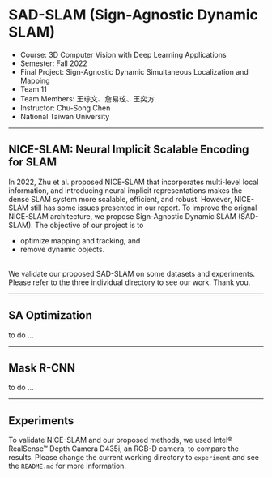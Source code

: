 # SAD-SLAM (Sign-Agnostic Dynamic SLAM)


* Course: 3D Computer Vision with Deep Learning Applications 
* Semester: Fall 2022
* Final Project: Sign-Agnostic Dynamic Simultaneous Localization and Mapping
* Team 11
* Team Members: 王琮文、詹易玹、王奕方
* Instructor: Chu-Song Chen
* National Taiwan University

---

## NICE-SLAM: Neural Implicit Scalable Encoding for SLAM
In 2022, Zhu et al. proposed NICE-SLAM that incorporates multi-level local information, 
and introducing neural implicit representations 
makes the dense SLAM system more scalable, efficient, and robust.
However, NICE-SLAM still has some issues presented in our report. 
To improve the orignal NICE-SLAM architecture, 
we propose Sign-Agnostic Dynamic SLAM (SAD-SLAM). 
The objective of our project is to 
* optimize mapping and tracking, and
* remove dynamic objects.
<br />
We validate our proposed SAD-SLAM on some datasets and experiments. 
Please refer to the three individual directory to see our work. 
Thank you. 

---

## SA Optimization
to do ...

---

## Mask R-CNN
to do ...

---

## Experiments
To validate NICE-SLAM and our proposed methods, we used Intel® RealSense™ Depth Camera D435i, an RGB-D camera, to compare the results. 
Please change the current working directory to ```experiment``` and see the ```README.md``` for more information. 
